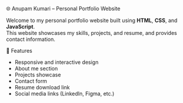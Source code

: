 🌐 Anupam Kumari – Personal Portfolio Website

Welcome to my personal portfolio website built using **HTML**, **CSS**, and **JavaScript**.  
This website showcases my skills, projects, and resume, and provides contact information.

📁 Features

- Responsive and interactive design  
- About me section  
- Projects showcase  
- Contact form  
- Resume download link  
- Social media links (LinkedIn, Figma, etc.)
